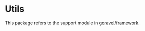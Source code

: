 # Utils

This package refers to the support module in [goravel/framework](https://github.com/goravel/framework).
